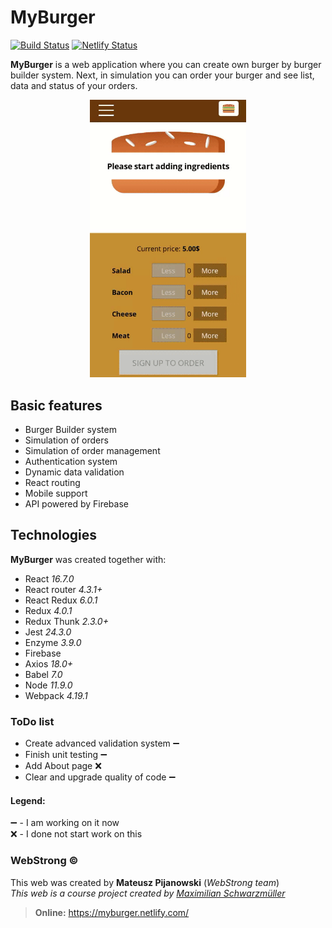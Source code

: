 # MyBurger
[![Build Status](https://travis-ci.org/mateuszpijanowski/burger-builder.svg?branch=master)](https://travis-ci.org/mateuszpijanowski/burger-builder)
[![Netlify Status](https://api.netlify.com/api/v1/badges/a2afd351-7f3e-4a4f-9656-55d4013ec11f/deploy-status)](https://app.netlify.com/sites/myburger/deploys)

**MyBurger** is a web application where you can create own burger by burger builder system.
Next, in simulation you can order your burger and see list, data and status of your orders.

<p align="center"><img src="https://github.com/mateuszpijanowski/burger-builder/blob/master/src/assets/images/myburger_interview.gif" alt="MyBurger_interview" width="250px" /></p>

## Basic features  
  
- Burger Builder system 
- Simulation of orders 
- Simulation of order management
- Authentication system 
- Dynamic data validation 
- React routing  
- Mobile support 
- API powered by Firebase

## Technologies  
**MyBurger** was created together with:  
  
- React <i>16.7.0</i>  
- React router <i>4.3.1+</i>  
- React Redux <i>6.0.1</i>  
- Redux <i>4.0.1</i>  
- Redux Thunk <i>2.3.0+</i>  
- Jest <i>24.3.0</i>  
- Enzyme <i>3.9.0</i>  
- Firebase 
- Axios <i>18.0+</i>   
- Babel <i>7.0</i>  
- Node <i>11.9.0</i>  
- Webpack <i>4.19.1</i>

### ToDo list

- Create advanced validation system :heavy_minus_sign:
- Finish unit testing :heavy_minus_sign:
- Add About page :x:
- Clear and upgrade quality of code :heavy_minus_sign:

#### Legend:
:heavy_minus_sign: - I am working on it now \
:x: - I done not start work on this

### WebStrong &copy;  
  
This web was created by **Mateusz Pijanowski** (<i>WebStrong team</i>) <br />
<i>This web is a course project created by [Maximilian Schwarzmüller](https://www.udemy.com/react-the-complete-guide-incl-redux/)</i>
> **Online:** https://myburger.netlify.com/
